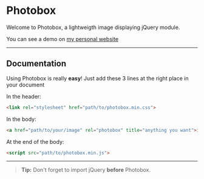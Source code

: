 Photobox
========


Welcome to Photobox, a lightweigth image displaying jQuery module.

You can see a demo on <a href="https://www.gregoryklein.fr" target="_blank">my personal website</a>

----------


Documentation
----------------------

Using Photobox is really **easy**!
Just add these 3 lines at the right place in your document

In the header:
```html
<link rel="stylesheet" href="path/to/photobox.min.css">
```

In the body:
```html
<a href="path/to/your/image" rel="photobox" title="anything you want">image or text</a>
```

At the end of the body:
```html
<script src="path/to/photobox.min.js">
```

----------
> **Tip:** Don't forget to import jQuery **before** Photobox.